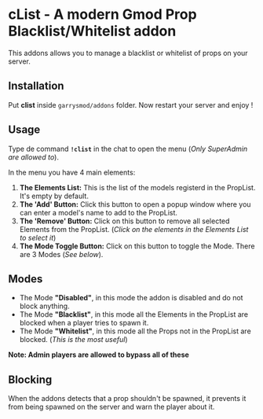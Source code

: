 # cList - A modern Gmod Prop Blacklist/Whitelist addon

This addons allows you to manage a blacklist or whitelist of props on your server.

## Installation

Put **clist** inside `garrysmod/addons` folder. Now restart your server and enjoy !

## Usage

Type de command **`!clist`** in the chat to open the menu (*Only SuperAdmin are allowed to*). 

In the menu you have 4 main elements:

1. **The Elements List:** This is the list of the models registerd in the PropList. It's empty by default.
2. **The 'Add' Button:** Click this button to open a popup window where you can enter a model's name to add to the PropList.
3. **The 'Remove' Button:** Click on this button to remove all selected Elements from the PropList. (*Click on the elements in the Elements List to select it*)
4. **The Mode Toggle Button:** Click on this button to toggle the Mode. There are 3 Modes (*See below*).

## Modes

- The Mode **"Disabled"**, in this mode the addon is disabled and do not block anything.
- The Mode **"Blacklist"**, in this mode all the Elements in the PropList are blocked when a player tries to spawn it.
- The Mode **"Whitelist"**, in this mode all the Props not in the PropList are blocked. (*This is the most useful*)

**Note: Admin players are allowed to bypass all of these**

## Blocking

When the addons detects that a prop shouldn't be spawned, it prevents it from being spawned on the server and warn the player about it.

